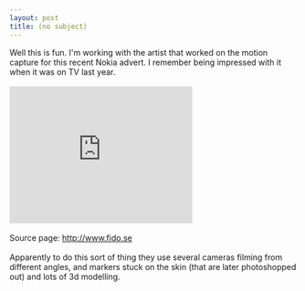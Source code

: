 ```yaml
---
layout: post
title: (no subject)
---
```


<div class="entry-item s2-entrytext">Well this is fun. I'm working with the artist that worked on the motion capture for this recent Nokia advert. I remember being impressed with it when it was on TV last year.<br/><br/><iframe allowfullscreen="" class="lj_embedcontent" frameborder="0" height="240" name="embed_4339226_2" src="http://l.lj-toys.com/?auth_token=sessionless%3A1491904800%3Aembedcontent%3A4339226%262%26%260%3Aa7adfabbbeb9ebdf92d3fc31846e0189504750f7&amp;moduleid=2&amp;preview=0&amp;journalid=4339226&amp;noads=" width="320"></iframe><br/><br/>Source page: <a href="http://www.fido.se" rel="nofollow">http://www.fido.se</a><br/><br/>Apparently to do this sort of thing they use several cameras filming from different angles, and markers stuck on the skin (that are later photoshopped out) and lots of 3d modelling.</div>